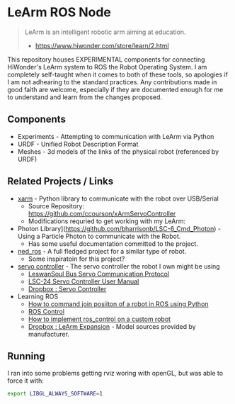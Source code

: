 # LeArm ROS Node

> LeArm is an intelligent robotic arm aiming at education.
> - https://www.hiwonder.com/store/learn/2.html

This repository houses EXPERIMENTAL components for connecting HiWonder's LeArm system to ROS the Robot Operating System.
I am completely self-taught when it comes to both of these tools, so apologies if I am not adhearing to the standard practices.
Any contributions made in good faith are welcome, especially if they are documented enough for me to understand and learn from the changes proposed.

## Components

- Experiments - Attempting to communication with LeArm via Python
- URDF - Unified Robot Description Format
- Meshes - 3d models of the links of the physical robot (referenced by URDF)

## Related Projects / Links

- [xarm](https://pypi.org/project/xarm/) - Python library to communicate with the robot over USB/Serial
  - Source Repository: https://github.com/ccourson/xArmServoController
  - Modifications requried to get working with my LeArm: 
- Photon Library](https://github.com/bharrisonb/LSC-6_Cmd_Photon) - Using a Particle Photon to communicate with the Robot.
  - Has some useful documentation committed to the project.
- [ned_ros](https://github.com/NiryoRobotics/ned_ros) - A full fledged project for a similar type of robot.
  - Some inspiratoin for this project?
- [servo controller](https://www.hiwonder.hk/products/lsc-6-hiwonder-6-ch-bluetooth-4-0-servo-controller-module-over-current-protection-remote-control-rc-parts-robot-toy-for-children?_pos=1&_sid=b04c241c9&_ss=r) - The servo controller the robot I own might be using
  - [LeswanSoul Bus Servo Communication Protocol](https://images-na.ssl-images-amazon.com/images/I/71WyZDfQwkL.pdf)
  - [LSC-24 Servo Controller User Manual](https://usermanual.wiki/Document/LSC2420Servo20Controller20User20Manual.901505409/view)
  - [Dropbox : Servo Controller](https://www.dropbox.com/sh/b3v81sb9nwir16q/AABHb3nPSC7uUFfrnu30RyrCa?dl=0&lst=)
- Learning ROS
  - [How to command join posiiton of a robot in ROS using Python](https://www.theconstructsim.com/ros-qa-149-how-to-command-joint-position-of-a-robot-in-ros-using-python/)
  - [ROS Control](https://www.rosroboticslearning.com/ros-control)
  - [How to implement ros_control on a custom robot](https://slaterobotics.medium.com/how-to-implement-ros-control-on-a-custom-robot-748b52751f2e)
  - [Dropbox : LeArm Expansion](https://drive.google.com/drive/folders/1XROWMoxATQgtth6PfmkJGh0ac2aASvfC) - Model sources provided by manufacturer.

## Running

I ran into some problems getting rviz woring with openGL, but was able to force it with:

```sh
export LIBGL_ALWAYS_SOFTWARE=1
```
